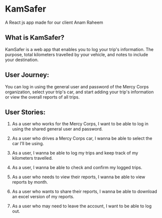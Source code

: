 # KamSafer
A React js app made for our client Anam Raheem

## What is KamSafer? 
KamSafer is a web app that enables you to log your trip's information. The purpose, total kilometers travelled by your vehicle, and notes to include your destination. 

## User Journey:
You can log in using the general user and password of the Mercy Corps organization, select your trip's car, and start adding your trip's information or view the overall reports of all trips. 

## User Stories:

1. As a user who works for the Mercy Corps, I want to be able to log in using the shared general user and password.

2. As a user who drives a Mercy Corps car, I wanna be able to select the car I’ll be using.

3. As a user, I wanna be able to log my trips and keep track of my kilometers travelled.

4. As a user, I wanna be able to check and confirm my logged trips.

5. As a user who needs to view their reports, I wanna be able to view reports by month.

6. As a user who wants to share their reports, I wanna be able to download an excel version of my reports.

7. As a user who may need to leave the account, I want to be able to log out.
